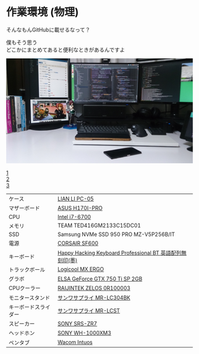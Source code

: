 
作業環境 (物理)
================================================================================

そんなもんGitHubに載せるなって？

僕もそう思う  
どこかにまとめてあると便利なときがあるんですよ

![0](https://github.com/wcaokaze/environment/blob/master/a.jpg)

[1](https://github.com/wcaokaze/environment/blob/master/b.jpg)  
[2](https://github.com/wcaokaze/environment/blob/master/c.jpg)  
[3](https://github.com/wcaokaze/environment/blob/master/d.jpg)  


|                      |                                                                                                                                                                                                                                       |
|----------------------|---------------------------------------------------------------------------------------------------------------------------------------------------------------------------------------------------------------------------------------|
| ケース               | [LIAN LI PC-05](http://www.lian-li.com/pc-05/)                                                                                                                                                                                        |
| マザーボード         | [ASUS H170I-PRO](https://www.asus.com/jp/Motherboards/H170I-PRO/)                                                                                                                                                                     |
| CPU                  | [Intel i7-6700](https://ark.intel.com/content/www/jp/ja/ark/products/88196/intel-core-i7-6700-processor-8m-cache-up-to-4-00-ghz.html)                                                                                                 |
| メモリ               | TEAM TED416GM2133C15DC01                                                                                                                                                                                                              |
| SSD                  | Samsung NVMe SSD 950 PRO MZ-V5P256B/IT                                                                                                                                                                                                |
| 電源                 | [CORSAIR SF600](https://www.corsair.com/ja/ja/%E3%82%AB%E3%83%86%E3%82%B4%E3%83%AA%E3%83%BC/%E8%A3%BD%E5%93%81/%E9%9B%BB%E6%BA%90%E3%83%A6%E3%83%8B%E3%83%83%E3%83%88/SF-Series%E2%84%A2-80-PLUS-Gold-Power-Supplies/p/CP-9020105-JP) |
| キーボード           | [Happy Hacking Keyboard Professional BT 英語配列無刻印(墨)](https://www.pfu.fujitsu.com/hhkeyboard/lineup/pdkb600bn.html)                                                                                                             |
| トラックボール       | [Logicool MX ERGO](https://www.logicool.co.jp/ja-jp/product/mx-ergo-wireless-trackball-mouse)                                                                                                                                         |
| グラボ               | [ELSA GeForce GTX 750 Ti SP 2GB](http://www.elsa-jp.co.jp/products/products-top/graphicsboard/geforce/midrange/geforce_gtx750ti_sp_2gb/)                                                                                              |
| CPUクーラー          | [RAIJINTEK ZELOS 0R100003](http://www.raijintek.com/jp/products_detail.php?ProductID=8)                                                                                                                                               |
| モニタースタンド     | [サンワサプライ MR-LC304BK](https://www.sanwa.co.jp/product/syohin.asp?code=MR-LC304BK)                                                                                                                                               |
| キーボードスライダー | [サンワサプライ MR-LCST](https://www.sanwa.co.jp/product/syohin.asp?code=MR-LCST)                                                                                                                                                     |
| スピーカー           | [SONY SRS-ZR7](https://www.sony.jp/active-speaker/products/SRS-ZR7/)                                                                                                                                                                  |
| ヘッドホン           | [SONY WH-1000XM3](https://www.sony.jp/headphone/products/WH-1000XM3/)                                                                                                                                                                 |
| ペンタブ             | [Wacom Intuos](https://www.wacom.com/ja-jp/products/pen-tablets/wacom-intuos)                                                                                                                                                         |
